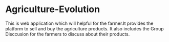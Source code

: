 # Agriculture-Evolution
This is web application which will helpful for the farmer.It provides the platform to sell and buy the agriculture products.
It also includes the Group Disccusion for the farmers to discuss about their products.
